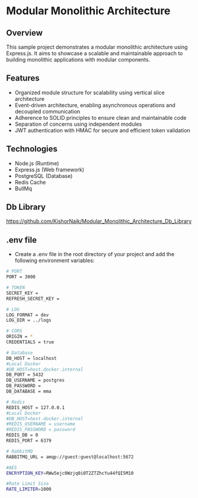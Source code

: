 # Modular Monolithic Architecture

## Overview

This sample project demonstrates a modular monolithic architecture using Express.js. It aims to showcase a scalable and maintainable approach to building monolithic applications with modular components.

## Features

- Organized module structure for scalability using vertical slice architecture
- Event-driven architecture, enabling asynchronous operations and decoupled communication
- Adherence to SOLID principles to ensure clean and maintainable code
- Separation of concerns using independent modules
- JWT authentication with HMAC for secure and efficient token validation

## Technologies

- Node.js (Runtime)
- Express.js (Web framework)
- PostgreSQL (Database)
- Redis Cache
- BullMq

## Db Library

https://github.com/KishorNaik/Modular_Monolithic_Architecture_Db_Library

## .env file

- Create a .env file in the root directory of your project and add the following environment variables:

```bash
# PORT
PORT = 3000

# TOKEN
SECRET_KEY =
REFRESH_SECRET_KEY =

# LOG
LOG_FORMAT = dev
LOG_DIR = ../logs

# CORS
ORIGIN = *
CREDENTIALS = true

# Database
DB_HOST = localhost
#Local Docker
#DB_HOST=host.docker.internal
DB_PORT = 5432
DB_USERNAME = postgres
DB_PASSWORD =
DB_DATABASE = mma

# Redis
REDIS_HOST = 127.0.0.1
#Local Docker
#DB_HOST=host.docker.internal
#REDIS_USERNAME = username
#REDIS_PASSWORD = password
REDIS_DB = 0
REDIS_PORT = 6379

# RabbitMQ
RABBITMQ_URL = amqp://guest:guest@localhost:5672

#AES
ENCRYPTION_KEY=RWw5ejc0Wzjq0i0T2ZTZhcYu44fQI5M10

#Rate Limit Size
RATE_LIMITER=1000
```
